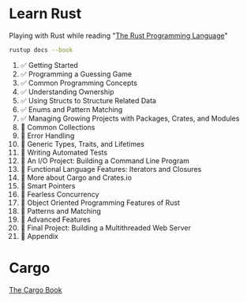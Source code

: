 # Learn Rust

Playing with Rust while reading "[The Rust Programming Language](https://doc.rust-lang.org/stable/book/)"

```bash
rustup docs --book
```

1. ✅ Getting Started
2. ✅ Programming a Guessing Game
3. ✅ Common Programming Concepts
4. ✅ Understanding Ownership
5. ✅ Using Structs to Structure Related Data
6. ✅ Enums and Pattern Matching
7. ✅ Managing Growing Projects with Packages, Crates, and Modules
8. 🔲 Common Collections
9. 🔲 Error Handling
10. 🔲 Generic Types, Traits, and Lifetimes
11. 🔲 Writing Automated Tests
12. 🔲 An I/O Project: Building a Command Line Program
13. 🔲 Functional Language Features: Iterators and Closures
14. 🔲 More about Cargo and Crates.io
15. 🔲 Smart Pointers
16. 🔲 Fearless Concurrency
17. 🔲 Object Oriented Programming Features of Rust
18. 🔲 Patterns and Matching
19. 🔲 Advanced Features
20. 🔲 Final Project: Building a Multithreaded Web Server
21. 🔲 Appendix

# Cargo

[The Cargo Book](https://doc.rust-lang.org/cargo/index.html)
